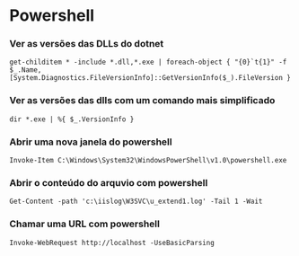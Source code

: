 # Powershell

### Ver as versões das DLLs do dotnet

```
get-childitem * -include *.dll,*.exe | foreach-object { "{0}`t{1}" -f $_.Name, [System.Diagnostics.FileVersionInfo]::GetVersionInfo($_).FileVersion }
```
### Ver as versões das dlls com um comando mais simplificado
```
dir *.exe | %{ $_.VersionInfo }
```

### Abrir uma nova janela do powershell

```
Invoke-Item C:\Windows\System32\WindowsPowerShell\v1.0\powershell.exe
````

### Abrir o conteúdo do arquvio com powershell

````
Get-Content -path 'c:\iislog\W3SVC\u_extend1.log' -Tail 1 -Wait
````

### Chamar uma URL com powershell
```
Invoke-WebRequest http://localhost -UseBasicParsing
````

